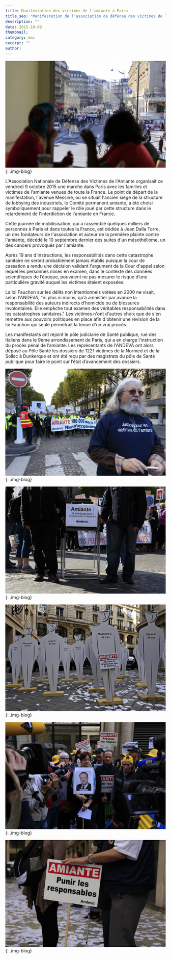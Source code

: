 ```yaml
---
title: Manifestation des victimes de l'amiante à Paris
title_seo: "Manifestation de l'association de défense des victimes de l'amiante, ANDEVA"
description: ""
date: 2015-10-09
thumbnail:
category: emi
excerpt: ""
author:
---
```

![picture alt](/images/blog/amiante-02.JPG "Manifestation victimes de l'amiante à Paris"){: .img-blog}

L'Association Nationale de Défense des Victimes de l'Amiante organisait ce vendredi 9 octobre 2015 une marche dans Paris avec les familles et victimes de l'amiante venues de toute la France. Le point de départ de la manifestation, l'avenue Messine, où se situait l'ancien siège de la structure de lobbying des industriels, le Comité permanent amiante, a été choisi symboliquement pour rappeler le rôle joué par cette structure dans le retardement de l'interdiction de l'amiante en France.

Cette journée de mobilisisation, qui a rassemblé quelques milliers de personnes à Paris et dans toutes la France, est dédiée à Jean Dalla Torre, un des fondateurs de l'association et auteur de la première plainte contre l'amiante, décédé le 10 septembre dernier des suites d'un mésothéliome, un des cancers provoqués par l'amiante.

Après 19 ans d'instructions, les responsabilités dans cette catastrophe sanitaire ne seront probablement jamais établis puisque la cour de cassation a rendu une décision validant l'argument de la Cour d'appel selon lequel les personnes mises en examen, dans le contexte des données scientifiques de l’époque, pouvaient ne pas mesurer le risque d’une particulière gravité auquel les victimes étaient exposées.

La loi Fauchon sur les délits non intentionnels votées en 2000 ne visait, selon l'ANDEVA, "ni plus ni moins, qu’à amnistier par avance la responsabilité des auteurs indirects d’homicide ou de blessures involontaires. Elle empêche tout examen des véritables responsabilités dans les catastrophes sanitaires." Les victimes n'ont d'autres choix que de s'en remettre aux pouvoirs politiques en place afin d'obtenir une révision de la loi Fauchon qui seule permetrait la tenue d'un vrai procès.

Les manifestants ont rejoint le pôle judiciaire de Santé publique, rue des Italiens dans le 9ème arrondissement de Paris, qui a en charge l’instruction du procès pénal de l’amiante. Les représentants de l'ANDEVA ont alors déposé au Pôle Santé les dossiers de 1221 victimes de la Normed et de la Sollac à Dunkerque et ont été reçu par des magistrats du pôle de Santé publique pour faire le point sur l’état d’avancement des dossiers.


![picture alt](/images/blog/amiante-01.JPG "Manifestation victimes de l'amiante à Paris"){: .img-blog}

![picture alt](/images/blog/amiante-03.JPG "Manifestation victimes de l'amiante à Paris"){: .img-blog}

![picture alt](/images/blog/amiante-04.JPG "Manifestation victimes de l'amiante à Paris"){: .img-blog}

![picture alt](/images/blog/amiante-05.JPG "Manifestation victimes de l'amiante à Paris"){: .img-blog}

![picture alt](/images/blog/amiante-06.JPG "Manifestation victimes de l'amiante à Paris"){: .img-blog}
